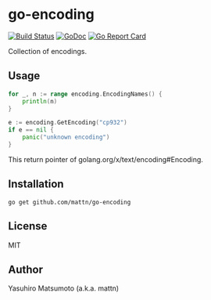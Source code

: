 # go-encoding

[![Build Status](https://travis-ci.org/mattn/go-encoding.png?branch=master)](https://travis-ci.org/mattn/go-encoding)
[![GoDoc](https://godoc.org/github.com/mattn/go-encoding?status.svg)](http://godoc.org/github.com/mattn/go-encoding)
[![Go Report Card](https://goreportcard.com/badge/github.com/mattn/go-encoding)](https://goreportcard.com/report/github.com/mattn/go-encoding)

Collection of encodings.

## Usage

```go
for _, n := range encoding.EncodingNames() {
    println(n)
}
```

```go
e := encoding.GetEncoding("cp932")
if e == nil {
    panic("unknown encoding")
}
```

This return pointer of golang.org/x/text/encoding#Encoding.

## Installation

```
go get github.com/mattn/go-encoding
```

## License

MIT

## Author

Yasuhiro Matsumoto (a.k.a. mattn)
